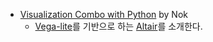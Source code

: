 - [Visualization Combo with Python](https://towardsdatascience.com/jupyter-superpower-interactive-visualization-combo-with-python-ffc0adb37b7b) by Nok
    - [Vega-lite](https://github.com/vega/vega-lite)를 기반으로 하는 [Altair](https://altair-viz.github.io/)를 소개한다.
